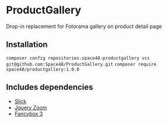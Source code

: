 # ProductGallery

Drop-in replacement for Fotorama gallery on product detail page

## Installation

`composer config repositories.space48-productgallery vcs git@github.com:Space48/ProductGallery.git`
`composer require space48/productgallery:1.0.0`

## Includes dependencies

 - [Slick](http://kenwheeler.github.io/slick/)
 - [Jquery Zoom](http://www.jacklmoore.com/zoom/)
 - [Fancybox 3](https://fancyapps.com/fancybox/3/)
